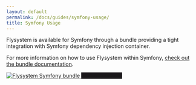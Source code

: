 ```yaml
---
layout: default
permalink: /docs/guides/symfony-usage/
title: Symfony Usage
---
```


Flysystem is available for Symfony through a bundle providing a tight integration with
Symfony dependency injection container.

For more information on how to use Flysystem within Symfony,
<a href="https://github.com/thephpleague/flysystem-bundle">check out the bundle documentation</a>.

<div class="flex my-6">
    <a target="_blank" href="https://github.com/thephpleague/flysystem-bundle" class="flex-no-grow w-1/3 bg-white rounded shadow-md mr-4 overflow-hidden">
        <img src="/img/symfony.svg" class="w-full" alt="Flysystem Symfony bundle"/>
        <span style="background-color: #1a171b" class="text-center text-xl hidden sm:block py-4 text-white ">Symfony bundle</span>
    </a>
</div>
